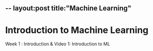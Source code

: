 --
layout:post
title:"Machine Learning"
--

# Introduction to Machine Learning

Week 1 : Introduction & Video 1: Introduction to ML